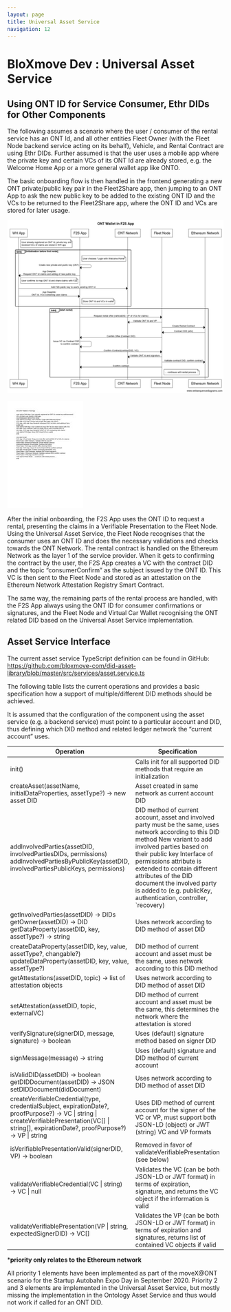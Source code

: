 ```yaml
---
layout: page
title: Universal Asset Service
navigation: 12
---
```



# BloXmove Dev : Universal Asset Service
## Using ONT ID for Service Consumer, Ethr DIDs for Other Components
The following assumes a scenario where the user / consumer of the rental service has an ONT Id, and all other entities Fleet Owner (with the Fleet Node backend service acting on its behalf), Vehicle, and Rental Contract are using Ethr DIDs. Further assumed is that the user uses a mobile app where the private key and certain VCs of its ONT Id are already stored, e.g. the Welcome Home App or a more general wallet app like ONTO.

The basic onboarding flow is then handled in the frontend generating a new ONT private/public key pair in the Fleet2Share app, then jumping to an ONT App to ask the new public key to be added to the existing ONT ID and the VCs to be returned to the Fleet2Share app, where the ONT ID and VCs are stored for later usage.

![This is an image](attachments/2234351276/4498260048.png)

[![This is an image](attachments/2234351276/4498227256.jpg)](attachments/2234351276/4498227256.jpg)

After the initial onboarding, the F2S App uses the ONT ID to request a rental, presenting the claims in a Verifiable Presentation to the Fleet Node. Using the Universal Asset Service, the Fleet Node recognises that the consumer uses an ONT ID and does the necessary validations and checks towards the ONT Network. The rental contract is handled on the Ethereum Network as the layer 1 of the service provider. When it gets to confirming the contract by the user, the F2S App creates a VC with the contract DID and the topic “consumerConfirm” as the subject issued by the ONT ID. This VC is then sent to the Fleet Node and stored as an attestation on the Ethereum Network Attestation Registry Smart Contract.

The same way, the remaining parts of the rental process are handled, with the F2S App always using the ONT ID for consumer confirmations or signatures, and the Fleet Node and Virtual Car Wallet recognising the ONT related DID based on the Universal Asset Service implementation.

## Asset Service Interface
The current asset service TypeScript definition can be found in GitHub: <https://github.com/bloxmove-com/did-asset-library/blob/master/src/services/asset.service.ts>

The following table lists the current operations and provides a basic specification how a support of multiple/different DID methods should be achieved.

It is assumed that the configuration of the component using the asset service (e.g. a backend service) must point to a particular account and DID, thus defining which DID method and related ledger network the “current account” uses.

| Operation | Specification | Prio |
| --------- | ------------- | ---- |
| init() | Calls init for all supported DID methods that require an initialization | 1 |
| createAsset(assetName, initialDataProperties, assetType?) → new asset DID | Asset created in same network as current account DID | 2 |
| addInvolvedParties(assetDID, involvedPartiesDIDs, permissions) addInvolvedPartiesByPublicKey(assetDID, involvedPartiesPublicKeys, permissions) | DID method of current account, asset and involved party must be the same, uses network according to this DID method New variant to add involved parties based on their public key Interface of permissions attribute is extended to contain different attributes of the DID document the involved party is added to (e.g. publicKey, authentication, controller, `recovery) | 3 |
| getInvolvedParties(assetDID) → DIDs getOwner(assetDID) → DID getDataProperty(assetDID, key, assetType?) → string | Uses network according to DID method of asset DID | 3 |
| createDataProperty(assetDID, key, value, assetType?, changable?) updateDataProperty(assetDID, key, value, assetType?) | DID method of current account and asset must be the same, uses network according to this DID method | 3
 | getAttestations(assetDID, topic) → list of attestation objects | Uses network according to DID method of asset DID | 1* |
| setAttestation(assetDID, topic, externalVC) | DID method of current account and asset must be the same, this determines the network where the attestation is stored | 3 | resolveName(name) → DID setName(name, assetDID) | Uses a global name service or namespace defined and governed by the Mobility Blockchain Platform that supports arbitrary name ↔︎ DID mappings, could be even made off-chain or permissioned for data privacy reasons | 3 |
| verifySignature(signerDID, message, signature) → boolean | Uses (default) signature method based on signer DID | 1 |
| signMessage(message) → string | Uses (default) signature and DID method of current account | 1 |
| isValidDID(assetDID) → boolean <br> getDIDDocument(assetDID) → JSON <br> setDIDDocument(didDocument) | Uses network according to DID method of asset DID | 2 | 
| createVerifiableCredential(type, credentialSubject, expirationDate?, proofPurpose?) → VC \| string \| createVerifiablePresentation(VC[] \| string[], expirationDate?, proofPurpose?) → VP \| string | Uses DID method of current account for the signer of the VC or VP, must support both JSON-LD (object) or JWT (string) VC and VP formats | 1 |
| isVerifiablePresentationValid(signerDID, VP) → boolean | Removed in favor of validateVerifiablePresentation (see below) | 1 |
| validateVerifiableCredential(VC \| string) → VC \| null | Validates the VC (can be both JSON-LD or JWT format) in terms of expiration, signature, and returns the VC object if the information is valid | 1 |
| validateVerifiablePresentation(VP \| string, expectedSignerDID) → VC[] | Validates the VP (can be both JSON-LD or JWT format) in terms of expiration and signatures, returns list of contained VC objects if valid | 1 |

***priority only relates to the Ethereum network**

All priority 1 elements have been implemented as part of the moveX@ONT scenario for the Startup Autobahn Expo Day in September 2020. Priority 2 and 3 elements are implemented in the Universal Asset Service, but mostly missing the implementation in the Ontology Asset Service and thus would not work if called for an ONT DID.
